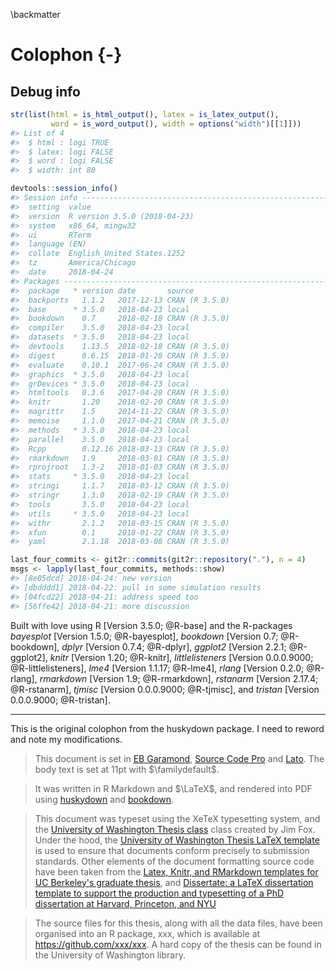 
\backmatter

# Colophon {-}

## Debug info


```r
str(list(html = is_html_output(), latex = is_latex_output(),
         word = is_word_output(), width = options("width")[[1]]))
#> List of 4
#>  $ html : logi TRUE
#>  $ latex: logi FALSE
#>  $ word : logi FALSE
#>  $ width: int 80

devtools::session_info()
#> Session info ------------------------------------------------------------------
#>  setting  value                       
#>  version  R version 3.5.0 (2018-04-23)
#>  system   x86_64, mingw32             
#>  ui       RTerm                       
#>  language (EN)                        
#>  collate  English_United States.1252  
#>  tz       America/Chicago             
#>  date     2018-04-24
#> Packages ----------------------------------------------------------------------
#>  package   * version date       source        
#>  backports   1.1.2   2017-12-13 CRAN (R 3.5.0)
#>  base      * 3.5.0   2018-04-23 local         
#>  bookdown    0.7     2018-02-18 CRAN (R 3.5.0)
#>  compiler    3.5.0   2018-04-23 local         
#>  datasets  * 3.5.0   2018-04-23 local         
#>  devtools    1.13.5  2018-02-18 CRAN (R 3.5.0)
#>  digest      0.6.15  2018-01-28 CRAN (R 3.5.0)
#>  evaluate    0.10.1  2017-06-24 CRAN (R 3.5.0)
#>  graphics  * 3.5.0   2018-04-23 local         
#>  grDevices * 3.5.0   2018-04-23 local         
#>  htmltools   0.3.6   2017-04-28 CRAN (R 3.5.0)
#>  knitr       1.20    2018-02-20 CRAN (R 3.5.0)
#>  magrittr    1.5     2014-11-22 CRAN (R 3.5.0)
#>  memoise     1.1.0   2017-04-21 CRAN (R 3.5.0)
#>  methods   * 3.5.0   2018-04-23 local         
#>  parallel    3.5.0   2018-04-23 local         
#>  Rcpp        0.12.16 2018-03-13 CRAN (R 3.5.0)
#>  rmarkdown   1.9     2018-03-01 CRAN (R 3.5.0)
#>  rprojroot   1.3-2   2018-01-03 CRAN (R 3.5.0)
#>  stats     * 3.5.0   2018-04-23 local         
#>  stringi     1.1.7   2018-03-12 CRAN (R 3.5.0)
#>  stringr     1.3.0   2018-02-19 CRAN (R 3.5.0)
#>  tools       3.5.0   2018-04-23 local         
#>  utils     * 3.5.0   2018-04-23 local         
#>  withr       2.1.2   2018-03-15 CRAN (R 3.5.0)
#>  xfun        0.1     2018-01-22 CRAN (R 3.5.0)
#>  yaml        2.1.18  2018-03-08 CRAN (R 3.5.0)

last_four_commits <- git2r::commits(git2r::repository("."), n = 4)
msgs <- lapply(last_four_commits, methods::show)
#> [8e05dcd] 2018-04-24: new version
#> [dbdddd1] 2018-04-22: pull in some simulation results
#> [04fcd22] 2018-04-21: address speed too
#> [56ffe42] 2018-04-21: more discussion
```





Built with love using R [Version 3.5.0; @R-base] and the R-packages *bayesplot* [Version 1.5.0; @R-bayesplot], *bookdown* [Version 0.7; @R-bookdown], *dplyr* [Version 0.7.4; @R-dplyr], *ggplot2* [Version 2.2.1; @R-ggplot2], *knitr* [Version 1.20; @R-knitr], *littlelisteners* [Version 0.0.0.9000; @R-littlelisteners], *lme4* [Version 1.1.17; @R-lme4], *rlang* [Version 0.2.0; @R-rlang], *rmarkdown* [Version 1.9; @R-rmarkdown], *rstanarm* [Version 2.17.4; @R-rstanarm], *tjmisc* [Version 0.0.0.9000; @R-tjmisc], and *tristan* [Version 0.0.0.9000; @R-tristan].


***

This is the original colophon from the huskydown package. I need to
reword and note my modifications.

> This document is set in [EB
> Garamond](https://github.com/georgd/EB-Garamond), [Source Code
> Pro](https://github.com/adobe-fonts/source-code-pro/) and
> [Lato](http://www.latofonts.com/lato-free-fonts/). The body text is
> set at 11pt with $\familydefault$.

> It was written in R Markdown and $\LaTeX$, and rendered into PDF
> using [huskydown](https://github.com/benmarwick/huskydown) and
> [bookdown](https://github.com/rstudio/bookdown).

> This document was typeset using the XeTeX typesetting system, and the
> [University of Washington Thesis
> class](http://staff.washington.edu/fox/tex/) class created by Jim Fox.
> Under the hood, the [University of Washington Thesis LaTeX
> template](https://github.com/UWIT-IAM/UWThesis) is used to ensure that
> documents conform precisely to submission standards. Other elements of
> the document formatting source code have been taken from the [Latex,
> Knitr, and RMarkdown templates for UC Berkeley's graduate
> thesis](https://github.com/stevenpollack/ucbthesis), and [Dissertate:
> a LaTeX dissertation template to support the production and
> typesetting of a PhD dissertation at Harvard, Princeton, and
> NYU](https://github.com/suchow/Dissertate)

> The source files for this thesis, along with all the data files, have
> been organised into an R package, xxx, which is available at
> <https://github.com/xxx/xxx>. A hard copy of the thesis can be found
> in the University of Washington library.
